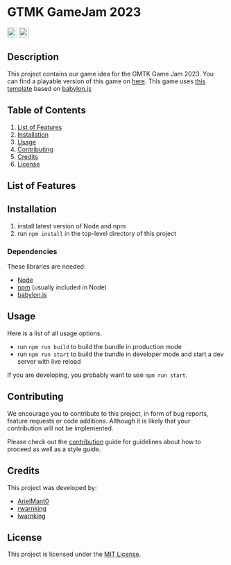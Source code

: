 # GTMK GameJam 2023

[<img alt="Version" src="https://img.shields.io/github/v/release/arielmant0/gmtk-gamejam-2023?style=for-the-badge" height="23">](https://github.com/arielmant0/gmtk-gamejam-2023/releases/latest)
[<img alt="Licence" src="https://img.shields.io/github/license/arielmant0/gmtk-gamejam-2023?style=for-the-badge" height="23">](https://github.com/arielmant0/gmtk-gamejam-2023/blob/main/LICENSE)

## Description

This project contains our game idea for the GMTK Game Jam 2023.
You can find a playable version of this game on [here](https://waehlis.itch.io/nombers).
This game uses [this template](https://github.com/ArielMant0/babylon-game-template) based on [babylon.js](https://www.babylonjs.com)

## Table of Contents
1. [List of Features](#list-of-features)
2. [Installation](#installation)
3. [Usage](#usage)
4. [Contributing](#contributing)
5. [Credits](#credits)
6. [License](#license)

## List of Features

## Installation

1. install latest version of Node and npm
2. run `npm install` in the top-level directory of this project

### Dependencies

These libraries are needed:
- [Node](https://nodejs.org/en/)
- [npm](https://www.npmjs.com) (usually included in Node)
- [babylon.js](https://www.babylonjs.com)

## Usage

Here is a list of all usage options.

- run `npm run build` to build the bundle in production mode
- run `npm run start` to build the bundle in developer mode and start a dev server with live reload

If you are developing, you probably want to use `npm run start`.

## Contributing

We encourage you to contribute to this project, in form of bug reports, feature requests
or code additions. Although it is likely that your contribution will not be implemented.

Please check out the [contribution](docs/CONTRIBUTING.md) guide for guidelines about how to proceed
as well as a style guide.

## Credits
This project was developed by:
- [ArielMant0](https://github.com/ArielMant0)
- [rwarnking](https://github.com/rwarnking)
- [lwarnking](https://github.com/lwarnking)

## License
This project is licensed under the [MIT License](LICENSE).
